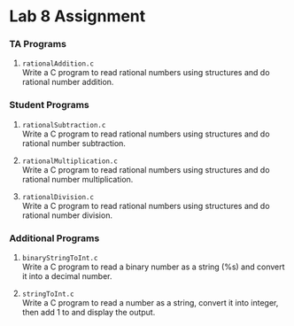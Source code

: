 # Lab 8 Assignment

### TA Programs 

1. `rationalAddition.c`  
   Write a C program to read rational numbers using structures and 
   do rational number addition.

### Student Programs

1. `rationalSubtraction.c`  
   Write a C program to read rational numbers using structures 
   and do rational number subtraction.

2. `rationalMultiplication.c`  
   Write a C program to read rational numbers using structures
   and do rational number multiplication.

3. `rationalDivision.c`  
   Write a C program to read rational numbers using structures
   and do rational number division.

### Additional Programs

1. `binaryStringToInt.c`  
   Write a C program to read a binary number as a string (%s)
   and convert it into a decimal number.

2. `stringToInt.c`  
   Write a C program to read a number as a string, convert it
   into integer, then add 1 to and display the output.



